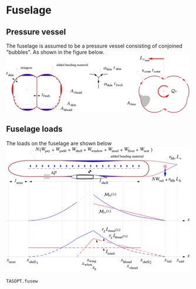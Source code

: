 # Fuselage 

## Pressure vessel 
The fuselage is assumed to be a pressure vessel consisting of conjoined "bubbles". As shown in the figure below.
![FuseBubbles](../assets/fusetube.png)

## Fuselage loads
The loads on the fuselage are shown below
![FuseLoads](../assets/fuselage.png)

```@docs
TASOPT.fusew
```